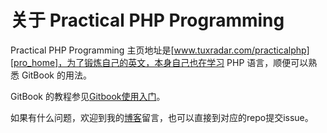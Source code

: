 # 关于 Practical PHP Programming

Practical PHP Programming 主页地址是[www.tuxradar.com/practicalphp][pro_home]，为了锻炼自己的英文，本身自己也在学习 PHP 语言，顺便可以熟悉 GitBook 的用法。

GitBook 的教程参见[Gitbook使用入门][gitbook]。

如果有什么问题，欢迎到我的[博客][blog]留言，也可以直接到对应的repo提交issue。


[pro_home]: http://www.tuxradar.com/practicalphp
[gitbook]: http://www.wanqingwong.com/gitbook-zh
[blog]: http://delbert.me
